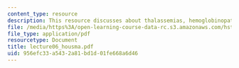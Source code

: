 ```yaml
---
content_type: resource
description: This resource discusses about thalassemias, hemoglobinopathies and thalassemias.
file: /media/https%3A/open-learning-course-data-rc.s3.amazonaws.com/hst-161-molecular-biology-and-genetics-in-modern-medicine-fall-2007/956efc33a5432a81bd1d01fe668a6d46_lecture06_housma.pdf
file_type: application/pdf
resourcetype: Document
title: lecture06_housma.pdf
uid: 956efc33-a543-2a81-bd1d-01fe668a6d46
---
```

